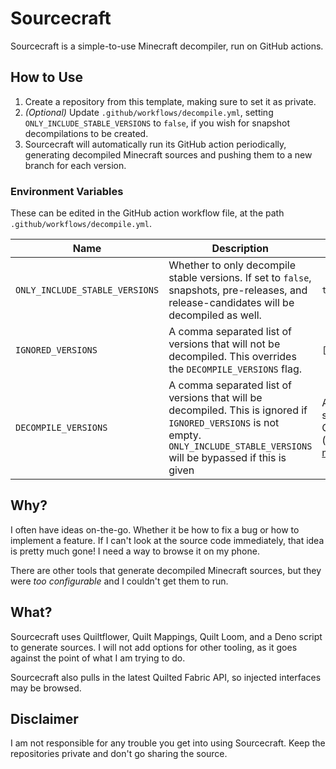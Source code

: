 # Sourcecraft

Sourcecraft is a simple-to-use Minecraft decompiler, run on GitHub actions.

## How to Use

1. Create a repository from this template, making sure to set it as private.
2. _(Optional)_ Update `.github/workflows/decompile.yml`, setting `ONLY_INCLUDE_STABLE_VERSIONS`
   to `false`, if you wish for snapshot decompilations to be created.
3. Sourcecraft will automatically run its GitHub action periodically, generating decompiled
   Minecraft sources and pushing them to a new branch for each version.

### Environment Variables

These can be edited in the GitHub action workflow file, at the path `.github/workflows/decompile.yml`.

| Name | Description | Default |
| --- | --- | --- |
| `ONLY_INCLUDE_STABLE_VERSIONS` | Whether to only decompile stable versions. If set to `false`, snapshots, pre-releases, and release-candidates will be decompiled as well. | `true` |
| `IGNORED_VERSIONS` | A comma separated list of versions that will not be decompiled. This overrides the `DECOMPILE_VERSIONS` flag. | `[]` |
| `DECOMPILE_VERSIONS` | A comma separated list of versions that will be decompiled. This is ignored if `IGNORED_VERSIONS` is not empty. `ONLY_INCLUDE_STABLE_VERSIONS` will be bypassed if this is given | All versions supported by Quilt mappings (gathered from [meta.quiltmc.org](https://meta.quiltmc.org)). |

## Why?

I often have ideas on-the-go. Whether it be how to fix a bug or how to implement a feature. If I
can't look at the source code immediately, that idea is pretty much gone! I need a way to browse it
on my phone.

There are other tools that generate decompiled Minecraft sources, but they were _too configurable_
and I couldn't get them to run.

## What?

Sourcecraft uses Quiltflower, Quilt Mappings, Quilt Loom, and a Deno script to generate sources. I
will not add options for other tooling, as it goes against the point of what I am trying to do.

Sourcecraft also pulls in the latest Quilted Fabric API, so injected interfaces may be browsed.

## Disclaimer

I am not responsible for any trouble you get into using Sourcecraft. Keep the repositories private
and don't go sharing the source.
